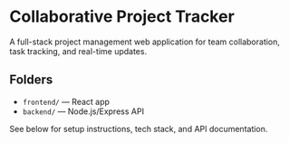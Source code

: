 # Collaborative Project Tracker

A full-stack project management web application for team collaboration, task tracking, and real-time updates.

## Folders
- `frontend/` — React app
- `backend/` — Node.js/Express API

See below for setup instructions, tech stack, and API documentation.
